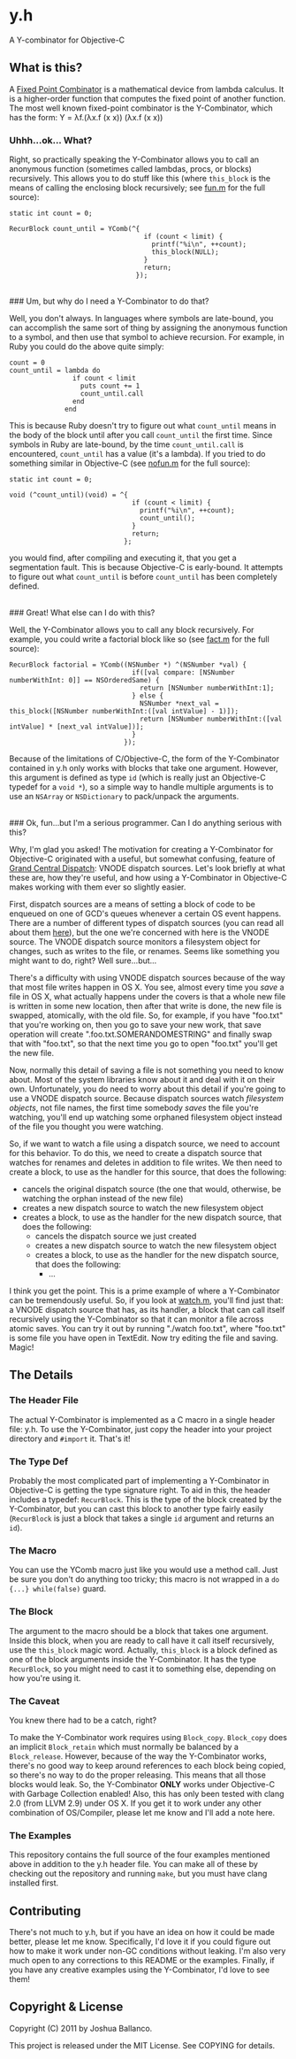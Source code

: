 # y.h

A Y-combinator for Objective-C


## What is this?

A [Fixed Point Combinator](http://en.wikipedia.org/wiki/Fixed-point_combinator) is a mathematical device from lambda calculus. It is
a higher-order function that computes the fixed point of another function. The most well known fixed-point combinator is the Y-Combinator,
which has the form: Y = λf.(λx.f (x x)) (λx.f (x x))
<br/>
### Uhhh...ok... What?

Right, so practically speaking the Y-Combinator allows you to call an anonymous function (sometimes called lambdas, procs, or
blocks) recursively. This allows you to do stuff like this (where <code>this_block</code> is the means of calling the enclosing
block recursively; see [fun.m](/jballanc/objc-ycomb/blob/master/fun.m) for the full source):

    static int count = 0;
    
    RecurBlock count_until = YComb(^{
                                      if (count < limit) {
                                        printf("%i\n", ++count);
                                        this_block(NULL);
                                      }
                                      return;
                                    });
<br/>
### Um, but why do I need a Y-Combinator to do that?

Well, you don't always. In languages where symbols are late-bound, you can accomplish the same sort of thing by assigning the
anonymous function to a symbol, and then use that symbol to achieve recursion. For example, in Ruby you could do the above quite
simply:

    count = 0
    count_until = lambda do
                    if count < limit
                      puts count += 1
                      count_until.call
                    end
                  end

This is because Ruby doesn't try to figure out what <code>count_until</code> means in the body of the block until after you call
<code>count_until</code> the first time. Since symbols in Ruby are late-bound, by the time <code>count_until.call</code> is
encountered, <code>count_until</code> has a value (it's a lambda). If you tried to do something similar in Objective-C (see
[nofun.m](/jballanc/objc-ycomb/blob/master/nofun.m) for the full source):

    static int count = 0;
    
    void (^count_until)(void) = ^{
                                   if (count < limit) {
                                     printf("%i\n", ++count);
                                     count_until();
                                   }
                                   return;
                                 };

you would find, after compiling and executing it, that you get a segmentation fault. This is because Objective-C is early-bound. It
attempts to figure out what <code>count_until</code> is before <code>count_until</code> has been completely defined.

<br/>
### Great! What else can I do with this?

Well, the Y-Combinator allows you to call any block recursively. For example, you could write a factorial block like so (see
[fact.m](/jballanc/objc-ycomb/blob/master/fact.m) for the full source):

    RecurBlock factorial = YComb((NSNumber *) ^(NSNumber *val) {
                                   if([val compare: [NSNumber numberWithInt: 0]] == NSOrderedSame) {
                                     return [NSNumber numberWithInt:1];
                                   } else {
                                     NSNumber *next_val = this_block([NSNumber numberWithInt:([val intValue] - 1)]);
                                     return [NSNumber numberWithInt:([val intValue] * [next_val intValue])];
                                   }
                                 });


Because of the limitations of C/Objective-C, the form of the Y-Combinator contained in y.h only works with blocks that take one
argument. However, this argument is defined as type <code>id</code> (which is really just an Objective-C typedef for a <code>void
*</code>), so a simple way to handle multiple arguments is to use an <code>NSArray</code> or <code>NSDictionary</code> to
pack/unpack the arguments.

<br/>
### Ok, fun...but I'm a serious programmer. Can I do anything serious with this?

Why, I'm glad you asked! The motivation for creating a Y-Combinator for Objective-C originated with a useful, but somewhat
confusing, feature of [Grand Central
Dispatch](http://developer.apple.com/library/mac/#documentation/Performance/Reference/GCD_libdispatch_Ref/Reference/reference.html):
VNODE dispatch sources. Let's look briefly at what these are, how they're useful, and how using a Y-Combinator in Objective-C makes
working with them ever so slightly easier.

First, dispatch sources are a means of setting a block of code to be enqueued on one of GCD's queues whenever a certain OS event
happens. There are a number of different types of dispatch sources (you can read all about them
[here](http://developer.apple.com/library/mac/#documentation/General/Conceptual/ConcurrencyProgrammingGuide/GCDWorkQueues/GCDWorkQueues.html)),
but the one we're concerned with here is the VNODE source. The VNODE dispatch source monitors a filesystem object for changes, such
as writes to the file, or renames. Seems like something you might want to do, right? Well sure...but...

There's a difficulty with using VNODE dispatch sources because of the way that most file writes happen in OS X. You see, almost
every time you *save* a file in OS X, what actually happens under the covers is that a whole new file is written in some new
location, then after that write is done, the new file is swapped, atomically, with the old file. So, for example, if you have
"foo.txt" that you're working on, then you go to save your new work, that save operation will create ".foo.txt.SOMERANDOMESTRING"
and finally swap that with "foo.txt", so that the next time you go to open "foo.txt" you'll get the new file.

Now, normally this detail of saving a file is not something you need to know about. Most of the system libraries know about it and
deal with it on their own. Unfortunately, you do need to worry about this detail if you're going to use a VNODE dispatch source.
Because dispatch sources watch *filesystem objects*, not file names, the first time somebody *saves* the file you're watching,
you'll end up watching some orphaned filesystem object instead of the file you thought you were watching.

So, if we want to watch a file using a dispatch source, we need to account for this behavior. To do this, we need to create a
dispatch source that watches for renames and deletes in addition to file writes. We then need to create a block, to use as the
handler for this source, that does the following:

  - cancels the original dispatch source (the one that would, otherwise, be watching the orphan instead of the new file)
  - creates a new dispatch source to watch the new filesystem object
  - creates a block, to use as the handler for the new dispatch source, that does the following:
    - cancels the dispatch source we just created
    - creates a new dispatch source to watch the new filesystem object
    - creates a block, to use as the handler for the new dispatch source, that does the following:
      - ...

I think you get the point. This is a prime example of where a Y-Combinator can be tremendously useful. So, if you look at
[watch.m](/jballanc/objc-ycomb/blob/master/watch.m), you'll find just that: a VNODE dispatch source that has, as its handler, a
block that can call itself recursively using the Y-Combinator so that it can monitor a file across atomic saves. You can try it out
by running "./watch foo.txt", where "foo.txt" is some file you have open in TextEdit. Now try editing the file and saving. Magic!


## The Details

### The Header File

The actual Y-Combinator is implemented as a C macro in a single header file: y.h. To use the Y-Combinator, just copy the
header into your project directory and <code>#import</code> it. That's it!

### The Type Def

Probably the most complicated part of implementing a Y-Combinator in Objective-C is getting the type signature right. To aid in
this, the header includes a typedef: <code>RecurBlock</code>. This is the type of the block created by the Y-Combinator, but you can
cast this block to another type fairly easily (<code>RecurBlock</code> is just a block that takes a single <code>id</code> argument
and returns an <code>id</code>).

### The Macro

You can use the YComb macro just like you would use a method call. Just be sure you don't do anything too tricky; this macro is not
wrapped in a <code>do {...} while(false)</code> guard.

### The Block

The argument to the macro should be a block that takes one argument. Inside this block, when you are ready to call have it call
itself recursively, use the <code>this_block</code> magic word. Actually, <code>this_block</code> is a block defined as one of the
block arguments inside the Y-Combinator. It has the type <code>RecurBlock</code>, so you might need to cast it to something else,
depending on how you're using it.

### The Caveat

You knew there had to be a catch, right?

To make the Y-Combinator work requires using <code>Block_copy</code>. <code>Block_copy</code> does an implicit
<code>Block_retain</code> which must normally be balanced by a <code>Block_release</code>. However, because of the way the
Y-Combinator works, there's no good way to keep around references to each block being copied, so there's no way to do the proper
releasing. This means that all those blocks would leak. So, the Y-Combinator **ONLY** works under Objective-C with Garbage
Collection enabled! Also, this has only been tested with clang 2.0 (from LLVM 2.9) under OS X. If you get it to work under any other
combination of OS/Compiler, please let me know and I'll add a note here.

### The Examples

This repository contains the full source of the four examples mentioned above in addition to the y.h header file. You can make all
of these by checking out the repository and running <code>make</code>, but you must have clang installed first.


## Contributing

There's not much to y.h, but if you have an idea on how it could be made better, please let me know. Specifically, I'd love it if
you could figure out how to make it work under non-GC conditions without leaking. I'm also very much open to any corrections to this
README or the examples. Finally, if you have any creative examples using the Y-Combinator, I'd love to see them!

## Copyright & License

Copyright (C) 2011 by Joshua Ballanco.

This project is released under the MIT License. See COPYING for details.
